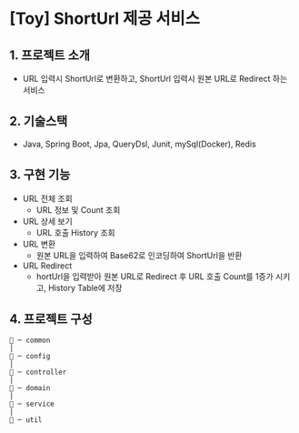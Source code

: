 # [Toy] ShortUrl 제공 서비스

## 1. 프로젝트 소개
* URL 입력시 ShortUrl로 변환하고, ShortUrl 입력시 원본 URL로 Redirect 하는 서비스

## 2. 기술스택
* Java, Spring Boot, Jpa, QueryDsl, Junit, mySql(Docker), Redis

## 3. 구현 기능
* URL 전체 조회
  * URL 정보 및 Count 조회
* URL 상세 보기
  * URL 호출 History 조회
* URL 변환
  * 원본 URL을 입력하여 Base62로 인코딩하여 ShortUrl을 반환
* URL Redirect
  * hortUrl을 입력받아 원본 URL로 Redirect 후 URL 호출 Count를 1증가 시키고, History Table에 저장

## 4. 프로젝트 구성
```
📂 ─ common
│
📂 ─ config
│
📂 ─ controller
│
📂 ─ domain
│
📂 ─ service
│
📂 ─ util
```



